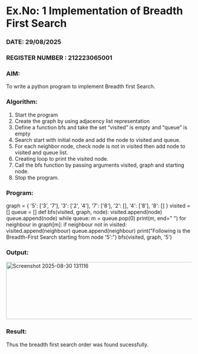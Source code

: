 # Ex.No: 1  Implementation of Breadth First Search 
### DATE: 29/08/2025                                                                            
### REGISTER NUMBER : 212223065001
### AIM: 
To write a python program to implement Breadth first Search. 
### Algorithm:
1. Start the program
2. Create the graph by using adjacency list representation
3. Define a function bfs and take the set “visited” is empty and “queue” is empty
4. Search start with initial node and add the node to visited and queue.
5. For each neighbor node, check node is not in visited then add node to visited and queue list.
6.  Creating loop to print the visited node.
7.   Call the bfs function by passing arguments visited, graph and starting node.
8.   Stop the program.
### Program:
graph = {
    '5': ['3', '7'],
    '3': ['2', '4'],
    '7': ['8'],
    '2': [],
    '4': ['8'],
    '8': []
}
visited = []
queue = []
def bfs(visited, graph, node):
    visited.append(node)
    queue.append(node)
    while queue:
        m = queue.pop(0)
        print(m, end=" ")
        for neighbour in graph[m]:
            if neighbour not in visited:
                visited.append(neighbour)
                queue.append(neighbour)
print("Following is the Breadth-First Search starting from node '5':")
bfs(visited, graph, '5')
### Output:

<img width="767" height="155" alt="Screenshot 2025-08-30 131116" src="https://github.com/user-attachments/assets/5c089de5-9763-430c-857a-26b38ece0c25" />


### Result:
Thus the breadth first search order was found sucessfully.
